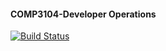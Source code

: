 #### COMP3104-Developer Operations

[![Build Status](https://app.travis-ci.com/afafa82/COMP3104.svg?branch=main)](https://app.travis-ci.com/afafa82/COMP3104)
